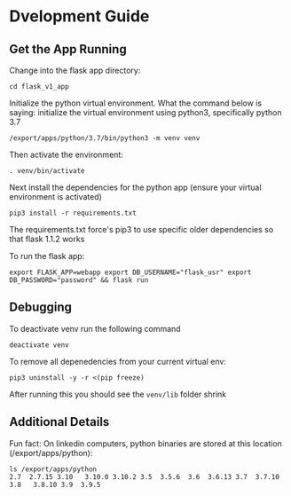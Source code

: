 # Dvelopment Guide

## Get the App Running

Change into the flask app directory:

```
cd flask_v1_app
```

Initialize the python virtual environment. What the command below is saying:
initialize the virtual environment using python3, specifically python 3.7

```
/export/apps/python/3.7/bin/python3 -m venv venv
```

Then activate the environment:

```
. venv/bin/activate
```

Next install the dependencies for the python app (ensure your virtual environment is activated)

```
pip3 install -r requirements.txt
```

The requirements.txt force's pip3 to use specific older dependencies so that flask 1.1.2 works

To run the flask app:

```
export FLASK_APP=webapp export DB_USERNAME="flask_usr" export DB_PASSWORD="password" && flask run
```

## Debugging

To deactivate venv run the following command

```
deactivate venv
```

To remove all depenedencies from your current virtual env:

```
pip3 uninstall -y -r <(pip freeze)
```

After running this you should see the `venv/lib` folder shrink

## Additional Details

Fun fact: On linkedin computers, python binaries are stored at this location (/export/apps/python):

```
ls /export/apps/python
2.7  2.7.15 3.10   3.10.0 3.10.2 3.5  3.5.6  3.6  3.6.13 3.7  3.7.10 3.8   3.8.10 3.9  3.9.5
```
